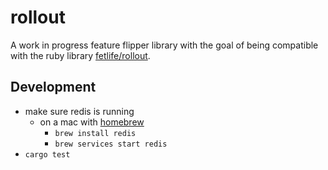 # rollout

A work in progress feature flipper library with the goal of being compatible
with the ruby library [fetlife/rollout](https://github.com/fetlife/rollout).

## Development

* make sure redis is running
  * on a mac with [homebrew](https://brew.sh/)
    * `brew install redis`
    * `brew services start redis`
* `cargo test`
